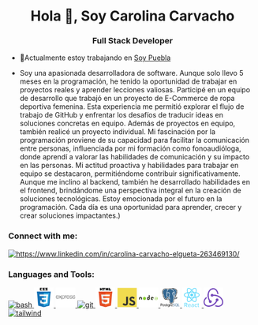 <h1 align="center">Hola 👋, Soy Carolina Carvacho</h1>
<h3 align="center">Full Stack Developer</h3>

- 🔭Actualmente estoy trabajando en [Soy Puebla](https://soy-puebla-deploy.vercel.app/)

- Soy una apasionada desarrolladora de software. Aunque solo llevo 5 meses en la programación, he tenido la oportunidad de trabajar en proyectos reales y aprender lecciones valiosas. Participé en un equipo de desarrollo que trabajó en un proyecto de E-Commerce de ropa deportiva femenina. Esta experiencia me permitió explorar el flujo de trabajo de GitHub y enfrentar los desafíos de traducir ideas en soluciones concretas en equipo. Además de proyectos en equipo, también realicé un proyecto individual. Mi fascinación por la programación proviene de su capacidad para facilitar la comunicación entre personas, influenciada por mi formación como fonoaudióloga, donde aprendí a valorar las habilidades de comunicación y su impacto en las personas. Mi actitud proactiva y habilidades para trabajar en equipo se destacaron, permitiéndome contribuir significativamente. Aunque me inclino al backend, también he desarrollado habilidades en el frontend, brindándome una perspectiva integral en la creación de soluciones tecnológicas. Estoy emocionada por el futuro en la programación. Cada día es una oportunidad para aprender, crecer y crear soluciones impactantes.)

<h3 align="left">Connect with me:</h3>
<p align="left">
<a href="https://www.linkedin.com/in/carolina-carvacho-elgueta-263469130/" target="blank"><img align="center" src="https://raw.githubusercontent.com/rahuldkjain/github-profile-readme-generator/master/src/images/icons/Social/linked-in-alt.svg" alt="https://www.linkedin.com/in/carolina-carvacho-elgueta-263469130/" height="30" width="40" /></a>
</p>

<h3 align="left">Languages and Tools:</h3>
<p align="left"> <a href="https://www.gnu.org/software/bash/" target="_blank" rel="noreferrer"> <img src="https://www.vectorlogo.zone/logos/gnu_bash/gnu_bash-icon.svg" alt="bash" width="40" height="40"/> </a> <a href="https://www.w3schools.com/css/" target="_blank" rel="noreferrer"> <img src="https://raw.githubusercontent.com/devicons/devicon/master/icons/css3/css3-original-wordmark.svg" alt="css3" width="40" height="40"/> </a> <a href="https://expressjs.com" target="_blank" rel="noreferrer"> <img src="https://raw.githubusercontent.com/devicons/devicon/master/icons/express/express-original-wordmark.svg" alt="express" width="40" height="40"/> </a> <a href="https://git-scm.com/" target="_blank" rel="noreferrer"> <img src="https://www.vectorlogo.zone/logos/git-scm/git-scm-icon.svg" alt="git" width="40" height="40"/> </a> <a href="https://www.w3.org/html/" target="_blank" rel="noreferrer"> <img src="https://raw.githubusercontent.com/devicons/devicon/master/icons/html5/html5-original-wordmark.svg" alt="html5" width="40" height="40"/> </a> <a href="https://developer.mozilla.org/en-US/docs/Web/JavaScript" target="_blank" rel="noreferrer"> <img src="https://raw.githubusercontent.com/devicons/devicon/master/icons/javascript/javascript-original.svg" alt="javascript" width="40" height="40"/> </a> <a href="https://nodejs.org" target="_blank" rel="noreferrer"> <img src="https://raw.githubusercontent.com/devicons/devicon/master/icons/nodejs/nodejs-original-wordmark.svg" alt="nodejs" width="40" height="40"/> </a> <a href="https://www.postgresql.org" target="_blank" rel="noreferrer"> <img src="https://raw.githubusercontent.com/devicons/devicon/master/icons/postgresql/postgresql-original-wordmark.svg" alt="postgresql" width="40" height="40"/> </a> <a href="https://reactjs.org/" target="_blank" rel="noreferrer"> <img src="https://raw.githubusercontent.com/devicons/devicon/master/icons/react/react-original-wordmark.svg" alt="react" width="40" height="40"/> </a> <a href="https://redux.js.org" target="_blank" rel="noreferrer"> <img src="https://raw.githubusercontent.com/devicons/devicon/master/icons/redux/redux-original.svg" alt="redux" width="40" height="40"/> </a> <a href="https://tailwindcss.com/" target="_blank" rel="noreferrer"> <img src="https://www.vectorlogo.zone/logos/tailwindcss/tailwindcss-icon.svg" alt="tailwind" width="40" height="40"/> </a> </p>
